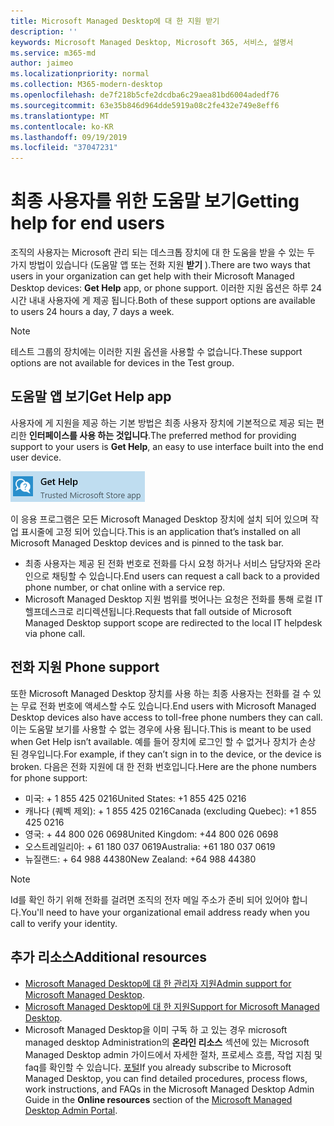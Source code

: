 ```yaml
---
title: Microsoft Managed Desktop에 대 한 지원 받기
description: ''
keywords: Microsoft Managed Desktop, Microsoft 365, 서비스, 설명서
ms.service: m365-md
author: jaimeo
ms.localizationpriority: normal
ms.collection: M365-modern-desktop
ms.openlocfilehash: de7f218b5cfe2dcdba6c29aea81bd6004adedf76
ms.sourcegitcommit: 63e35b846d964dde5919a08c2fe432e749e8eff6
ms.translationtype: MT
ms.contentlocale: ko-KR
ms.lasthandoff: 09/19/2019
ms.locfileid: "37047231"
---
```

# <a name="getting-help-for-end-users"></a><span data-ttu-id="459ab-103">최종 사용자를 위한 도움말 보기</span><span class="sxs-lookup"><span data-stu-id="459ab-103">Getting help for end users</span></span>

<span data-ttu-id="459ab-104">조직의 사용자는 Microsoft 관리 되는 데스크톱 장치에 대 한 도움을 받을 수 있는 두 가지 방법이 있습니다 (도움말 앱 또는 전화 지원 **받기** ).</span><span class="sxs-lookup"><span data-stu-id="459ab-104">There are two ways that users in your organization can get help with their Microsoft Managed Desktop devices: **Get Help** app, or phone support.</span></span> <span data-ttu-id="459ab-105">이러한 지원 옵션은 하루 24 시간 내내 사용자에 게 제공 됩니다.</span><span class="sxs-lookup"><span data-stu-id="459ab-105">Both of these support options are available to users 24 hours a day, 7 days a week.</span></span>
 
>[!NOTE]
><span data-ttu-id="459ab-106">테스트 그룹의 장치에는 이러한 지원 옵션을 사용할 수 없습니다.</span><span class="sxs-lookup"><span data-stu-id="459ab-106">These support options are not available for devices in the Test group.</span></span> 

## <a name="get-help-app"></a><span data-ttu-id="459ab-107">도움말 앱 보기</span><span class="sxs-lookup"><span data-stu-id="459ab-107">Get Help app</span></span>

<span data-ttu-id="459ab-108">사용자에 게 지원을 제공 하는 기본 방법은 최종 사용자 장치에 기본적으로 제공 되는 편리한 **인터페이스를 사용 하는 것입니다**.</span><span class="sxs-lookup"><span data-stu-id="459ab-108">The preferred method for providing support to your users is **Get Help**, an easy to use interface built into the end user device.</span></span>  

![도움말 보기](images/get-help.png)

<span data-ttu-id="459ab-110">이 응용 프로그램은 모든 Microsoft Managed Desktop 장치에 설치 되어 있으며 작업 표시줄에 고정 되어 있습니다.</span><span class="sxs-lookup"><span data-stu-id="459ab-110">This is an application that’s installed on all Microsoft Managed Desktop devices and is pinned to the task bar.</span></span> 

- <span data-ttu-id="459ab-111">최종 사용자는 제공 된 전화 번호로 전화를 다시 요청 하거나 서비스 담당자와 온라인으로 채팅할 수 있습니다.</span><span class="sxs-lookup"><span data-stu-id="459ab-111">End users can request a call back to a provided phone number, or chat online with a service rep.</span></span>
- <span data-ttu-id="459ab-112">Microsoft Managed Desktop 지원 범위를 벗어나는 요청은 전화를 통해 로컬 IT 헬프데스크로 리디렉션됩니다.</span><span class="sxs-lookup"><span data-stu-id="459ab-112">Requests that fall outside of Microsoft Managed Desktop support scope are redirected to the local IT helpdesk via phone call.</span></span>  

## <a name="phone-support"></a><span data-ttu-id="459ab-113">전화 지원 </span><span class="sxs-lookup"><span data-stu-id="459ab-113">Phone support</span></span>

<span data-ttu-id="459ab-114">또한 Microsoft Managed Desktop 장치를 사용 하는 최종 사용자는 전화를 걸 수 있는 무료 전화 번호에 액세스할 수도 있습니다.</span><span class="sxs-lookup"><span data-stu-id="459ab-114">End users with Microsoft Managed Desktop devices also have access to toll-free phone numbers they can call.</span></span> <span data-ttu-id="459ab-115">이는 도움말 보기를 사용할 수 없는 경우에 사용 됩니다.</span><span class="sxs-lookup"><span data-stu-id="459ab-115">This is meant to be used when Get Help isn’t available.</span></span> <span data-ttu-id="459ab-116">예를 들어 장치에 로그인 할 수 없거나 장치가 손상 된 경우입니다.</span><span class="sxs-lookup"><span data-stu-id="459ab-116">For example, if they can’t sign in to the device, or the device is broken.</span></span> <span data-ttu-id="459ab-117">다음은 전화 지원에 대 한 전화 번호입니다.</span><span class="sxs-lookup"><span data-stu-id="459ab-117">Here are the phone numbers for phone support:</span></span>

- <span data-ttu-id="459ab-118">미국: + 1 855 425 0216</span><span class="sxs-lookup"><span data-stu-id="459ab-118">United States: +1 855 425 0216</span></span>
- <span data-ttu-id="459ab-119">캐나다 (퀘벡 제외): + 1 855 425 0216</span><span class="sxs-lookup"><span data-stu-id="459ab-119">Canada (excluding Quebec): +1 855 425 0216</span></span>
- <span data-ttu-id="459ab-120">영국: + 44 800 026 0698</span><span class="sxs-lookup"><span data-stu-id="459ab-120">United Kingdom: +44 800 026 0698</span></span>
- <span data-ttu-id="459ab-121">오스트레일리아: + 61 180 037 0619</span><span class="sxs-lookup"><span data-stu-id="459ab-121">Australia: +61 180 037 0619</span></span>
- <span data-ttu-id="459ab-122">뉴질랜드: + 64 988 44380</span><span class="sxs-lookup"><span data-stu-id="459ab-122">New Zealand: +64 988 44380</span></span>

>[!NOTE]
><span data-ttu-id="459ab-123">Id를 확인 하기 위해 전화를 걸려면 조직의 전자 메일 주소가 준비 되어 있어야 합니다.</span><span class="sxs-lookup"><span data-stu-id="459ab-123">You'll need to have your organizational email address ready when you call to verify your identity.</span></span> 

## <a name="additional-resources"></a><span data-ttu-id="459ab-124">추가 리소스</span><span class="sxs-lookup"><span data-stu-id="459ab-124">Additional resources</span></span>
- <span data-ttu-id="459ab-125">[Microsoft Managed Desktop에 대 한 관리자 지원](admin-support.md)</span><span class="sxs-lookup"><span data-stu-id="459ab-125">[Admin support for Microsoft Managed Desktop](admin-support.md).</span></span> 
- <span data-ttu-id="459ab-126">[Microsoft Managed Desktop에 대 한 지원](../service-description/support.md)</span><span class="sxs-lookup"><span data-stu-id="459ab-126">[Support for Microsoft Managed Desktop](../service-description/support.md).</span></span>
- <span data-ttu-id="459ab-127">Microsoft Managed Desktop을 이미 구독 하 고 있는 경우 microsoft managed desktop Administration의 **온라인 리소스** 섹션에 있는 Microsoft Managed Desktop admin 가이드에서 자세한 절차, 프로세스 흐름, 작업 지침 및 faq를 확인할 수 있습니다. [ 포털](https://aka.ms/mwaasportal)</span><span class="sxs-lookup"><span data-stu-id="459ab-127">If you already subscribe to Microsoft Managed Desktop, you can find detailed procedures, process flows, work instructions, and FAQs in the Microsoft Managed Desktop Admin Guide in the **Online resources** section of the [Microsoft Managed Desktop Admin Portal](https://aka.ms/mwaasportal).</span></span>
